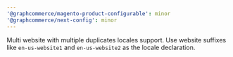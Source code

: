 ```yaml
---
'@graphcommerce/magento-product-configurable': minor
'@graphcommerce/next-config': minor
---
```


Multi website with multiple duplicates locales support. Use website suffixes like `en-us-website1` and `en-us-website2` as the locale declaration.
